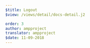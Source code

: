 ```yaml
---
$title: Logout
$view: /views/detail/docs-detail.j2

order: 3
author: ampproject
translator: ampproject
$date: 11-09-2018
---
```

